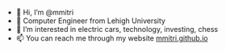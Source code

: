 - 👋 Hi, I’m @mmitri
- 🌱 Computer Engineer from Lehigh University
- 👀 I’m interested in electric cars, technology, investing, chess
- 📫 You can reach me through my website [mmitri.github.io](https://mmitri.github.io/)

<!---
mmitri/mmitri is a ✨ special ✨ repository because its `README.md` (this file) appears on your GitHub profile.
You can click the Preview link to take a look at your changes.
--->

